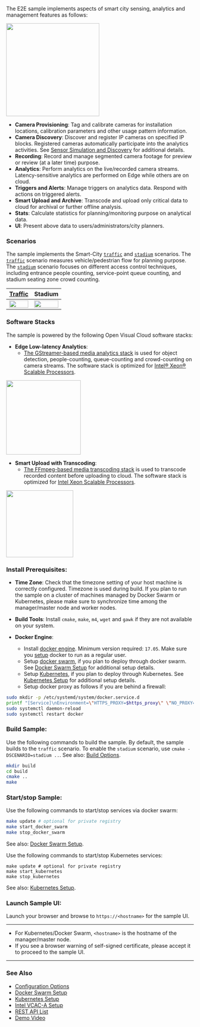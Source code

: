 

The E2E sample implements aspects of smart city sensing, analytics and management features as follows:   

<IMG src="doc/scope.png" height="250px">

- **Camera Provisioning**: Tag and calibrate cameras for installation locations, calibration parameters and other usage pattern information.   
- **Camera Discovery**: Discover and register IP cameras on specified IP blocks. Registered cameras automatically participate into the analytics activities. See [Sensor Simulation and Discovery](sensor/README.md) for additional details.    
- **Recording**: Record and manage segmented camera footage for preview or review (at a later time) purpose.     
- **Analytics**: Perform analytics on the live/recorded camera streams. Latency-sensitive analytics are performed on Edge while others are on cloud.     
- **Triggers and Alerts**: Manage triggers on analytics data. Respond with actions on triggered alerts.   
- **Smart Upload and Archive**: Transcode and upload only critical data to cloud for archival or further offline analysis.    
- **Stats**: Calculate statistics for planning/monitoring purpose on analytical data.    
- **UI**: Present above data to users/administrators/city planners.     

### Scenarios

The sample implements the Smart-City [`traffic`](https://github.com/OpenVisualCloud/Smart-City-Sample/wiki/Smart-City:-Traffic-Scenario) and [`stadium`](https://github.com/OpenVisualCloud/Smart-City-Sample/wiki/Smart-City:-Stadium-Scenario) scenarios. The [`traffic`](https://github.com/OpenVisualCloud/Smart-City-Sample/wiki/Smart-City:-Traffic-Scenario) scenario measures vehicle/pedestrian flow for planning purpose. The [`stadium`](https://github.com/OpenVisualCloud/Smart-City-Sample/wiki/Smart-City:-Stadium-Scenario) scenario focuses on different access control techniques, including entrance people counting, service-point queue counting, and stadium seating zone crowd counting.   

| [Traffic](https://www.youtube.com/watch?v=BWU0SEqEfbo") | Stadium |
|:-------:|:-------:|
|<IMG src="doc/traffic-ui.gif" width="100%"></IMG>|<IMG src="doc/stadium-ui.gif" width="100%"></IMG>|

### Software Stacks

The sample is powered by the following Open Visual Cloud software stacks:      
- **Edge Low-latency Analytics**:   
  - [The GStreamer-based media analytics stack](https://github.com/OpenVisualCloud/Dockerfiles/tree/master/Xeon/ubuntu-20.04/analytics/gst) is used for object detection, people-counting, queue-counting and crowd-counting on camera streams. The software stack is optimized for [Intel® Xeon® Scalable Processors](https://github.com/OpenVisualCloud/Dockerfiles/tree/master/Xeon/ubuntu-20.04/analytics/gst).  
 
<IMG src="doc/edge-analytics-arch.png" height="200px">

- **Smart Upload with Transcoding**:
  - [The FFmpeg-based media transcoding stack](https://github.com/OpenVisualCloud/Dockerfiles/tree/master/Xeon/ubuntu-20.04/media/ffmpeg) is used to transcode recorded content before uploading to cloud. The software stack is optimized for [Intel Xeon Scalable Processors](https://github.com/OpenVisualCloud/Dockerfiles/tree/master/Xeon/ubuntu-20.04/media/ffmpeg).  

<IMG src="doc/smart-upload-arch.png" height="180px">

### Install Prerequisites:

- **Time Zone**: Check that the timezone setting of your host machine is correctly configured. Timezone is used during build. If you plan to run the sample on a cluster of machines managed by Docker Swarm or Kubernetes, please make sure to synchronize time among the manager/master node and worker nodes.    

- **Build Tools**: Install `cmake`, `make`, `m4`, `wget` and `gawk` if they are not available on your system.        

- **Docker Engine**:        
  - Install [docker engine](https://docs.docker.com/install). Minimum version required: `17.05`. Make sure you [setup](https://docs.docker.com/install/linux/linux-postinstall) docker to run as a regular user.        
  - Setup [docker swarm](https://docs.docker.com/engine/swarm), if you plan to deploy through docker swarm. See [Docker Swarm Setup](deployment/docker-swarm/README.md) for additional setup details.  
  - Setup [Kubernetes](https://kubernetes.io/docs/setup), if you plan to deploy through Kubernetes. See [Kubernetes Setup](deployment/kubernetes/README.md) for additional setup details.     
  - Setup docker proxy as follows if you are behind a firewall:   

```bash
sudo mkdir -p /etc/systemd/system/docker.service.d       
printf "[Service]\nEnvironment=\"HTTPS_PROXY=$https_proxy\" \"NO_PROXY=$no_proxy\"\n" | sudo tee /etc/systemd/system/docker.service.d/proxy.conf       
sudo systemctl daemon-reload          
sudo systemctl restart docker     
```

### Build Sample: 

Use the following commands to build the sample. By default, the sample builds to the `traffic` scenario. To enable the `stadium` scenario, use `cmake -DSCENARIO=stadium ..`. See also: [Build Options](doc/cmake.md).    

```bash
mkdir build    
cd build     
cmake ..    
make     
```

### Start/stop Sample: 

Use the following commands to start/stop services via docker swarm:    

```bash
make update # optional for private registry
make start_docker_swarm      
make stop_docker_swarm      
```

See also:  [Docker Swarm Setup](deployment/docker-swarm/README.md).    

Use the following commands to start/stop Kubernetes services:

```
make update # optional for private registry
make start_kubernetes
make stop_kubernetes
```

See also: [Kubernetes Setup](deployment/kubernetes/README.md).    

### Launch Sample UI:

Launch your browser and browse to ```https://<hostname>``` for the sample UI. 

---

* For Kubernetes/Docker Swarm, ```<hostname>``` is the hostname of the manager/master node.
* If you see a browser warning of self-signed certificate, please accept it to proceed to the sample UI.    
  
---

### See Also

- [Configuration Options](doc/cmake.md)          
- [Docker Swarm Setup](deployment/docker-swarm/README.md)      
- [Kubernetes Setup](deployment/kubernetes/README.md)
- [Intel VCAC-A Setup](doc/vcac-a.md)  
- [REST API List](doc/restapi.md)  
- [Demo Video](https://www.youtube.com/watch?v=BWU0SEqEfbo)  


